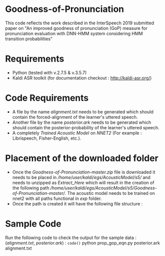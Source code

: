 # Goodness-of-Pronunciation
This code reflects the work described in the InterSpeech 2019 submitted paper on "An improved goodness of pronunciation (GoP) measure for pronunciation evaluation with DNN-HMM system considering HMM transition probabilities"

# Requirements
* Python (tested with v.2.7.5 & v.3.5.7)
* Kaldi ASR toolkit (for documentation checkout : http://kaldi-asr.org/)

# Code Requirements
* A file by the name _alignment.txt_ needs to be generated which should contain the forced-alignment of the learner's uttered speech.
* Another file by the name _posterior.ark_ needs to be generated which should contain the posterior-probability of the learner's uttered speech.
* A completely _Trained Acoustic Model_ on _NNET2_ (For example : Librispeech, Fisher-English, etc.).

# Placement of the downloaded folder
* Once the _Goodness-of-Pronunciation-master.zip_ file is downloaded it needs to be placed in _/home/user/kaldi/egs/AcousticModel/s5/_ and needs to unzipped as _Extract_Here_ which will result in the creation of the following path _/home/user/kaldi/egs/AcousticModel/s5/Goodness-of-Pronunciation-master/_. The acoustic model needs to be trained on nnet2 with all paths functional in _exp_ folder.
* Once the path is created it will have the following file structure :

# Sample Code
Run the following code to check the output for the sample data : (_alignment.txt_, _posterior.ark_) :
`code()`
python prop_gop_eqn.py posterior.ark alignment.txt

